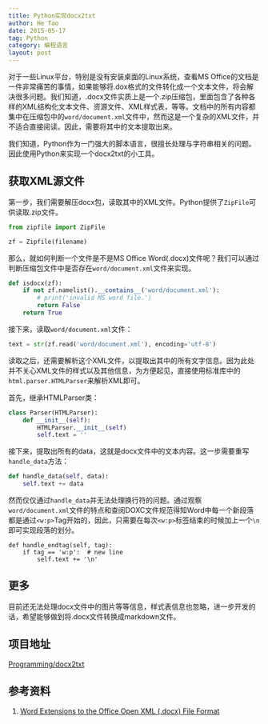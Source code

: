```yaml
---
title: Python实现docx2txt
author: He Tao
date: 2015-05-17
tag: Python
category: 编程语言
layout: post
---
```


对于一些Linux平台，特别是没有安装桌面的Linux系统，查看MS Office的文档是一件非常痛苦的事情，如果能够将.dox格式的文件转化成一个文本文件，将会解决很多问题。我们知道，.docx文件实质上是一个.zip压缩包，里面包含了各种各样的XML结构化文本文件、资源文件、XML样式表，等等。文档中的所有内容都集中在压缩包中的`word/document.xml`文件中，然而这是一个复杂的XML文件，并不适合直接阅读。因此，需要将其中的文本提取出来。

我们知道，Python作为一门强大的脚本语言，很擅长处理与字符串相关的问题。因此使用Python来实现一个docx2txt的小工具。

<!--more-->

获取XML源文件
-------------

第一步，我们需要解压docx包，读取其中的XML文件。Python提供了`ZipFile`可供读取.zip文件。

```python
from zipfile import ZipFile

zf = Zipfile(filename)
```

那么，就如何判断一个文件是不是MS Office Word(.docx)文件呢？我们可以通过判断压缩包文件中是否存在`word/document.xml`文件来实现。

```python
def isdocx(zf):
    if not zf.namelist().__contains__('word/document.xml'):
        # print('invalid MS word file.')
        return False
    return True
```

接下来，读取`word/document.xml`文件：

```python
text = str(zf.read('word/document.xml'), encoding='utf-8')
```

读取之后，还需要解析这个XML文件，以提取出其中的所有文字信息。因为此处并不关心XML文件的样式以及其他信息，为方便起见，直接使用标准库中的`html.parser.HTMLParser`来解析XML即可。

首先，继承HTMLParser类：

```python
class Parser(HTMLParser):
    def __init__(self):
        HTMLParser.__init__(self)
        self.text = ''
```

接下来，提取出所有的data，这就是docx文件中的文本内容。这一步需要重写`handle_data`方法：

```python
def handle_data(self, data):
    self.text += data
```

然而仅仅通过`handle_data`并无法处理换行符的问题。通过观察`word/document.xml`文件的特点和查阅DOXC文件规范得知Word中每一个新段落都是通过`<w:p>`Tag开始的，因此，只需要在每次`<w:p>`标签结束的时候加上一个`\n`即可实现段落的划分。

```
def handle_endtag(self, tag):
    if tag == 'w:p':  # new line
        self.text += '\n'
```

更多
-----

目前还无法处理docx文件中的图片等等信息，样式表信息也忽略，进一步开发的话，希望能够做到将.docx文件转换成markdown文件。

项目地址
--------

[Programming/docx2txt](https://github.com/He-Tao/Programming/tree/master/docx2txt)

参考资料
--------

1. [Word Extensions to the Office Open XML (.docx) File Format](https://msdn.microsoft.com/en-us/library/dd773189(v=office.12).aspx)

